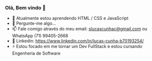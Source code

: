 ### Olá, Bem vindo 👋

- 🌱 Atualmente estou aprendendo HTML / CSS e JavaScript
- 💬 Pergunte-me algo...
- 📫 Fale comigo através do meu email: slucascunhac@gmail.com
  ou WhatsApp (71) 99405-2668
- 💼 Linkedin: https://www.linkedin.com/in/lucas-cunha-b70193254/
- ⚡ Estou focado em me tornar um Dev FullStack e estou cursando Engenheria de Software

